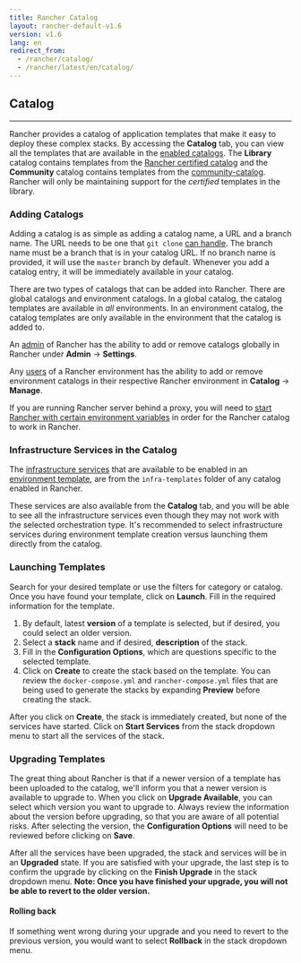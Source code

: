 ```yaml
---
title: Rancher Catalog
layout: rancher-default-v1.6
version: v1.6
lang: en
redirect_from:
  - /rancher/catalog/
  - /rancher/latest/en/catalog/
---
```


## Catalog
---

Rancher provides a catalog of application templates that make it easy to deploy these complex stacks. By accessing the **Catalog** tab, you can view all the templates that are available in the [enabled catalogs]({{site.baseurl}}/rancher/{{page.version}}/{{page.lang}}/configuration/settings/#catalog). The **Library** catalog contains templates from the [Rancher certified catalog](https://github.com/rancher/rancher-catalog) and the **Community** catalog contains templates from the  [community-catalog](https://github.com/rancher/community-catalog). Rancher will only be maintaining support for the _certified_ templates in the library.

### Adding Catalogs

Adding a catalog is as simple as adding a catalog name, a URL and a branch name. The URL needs to be one that `git clone` [can handle](https://git-scm.com/docs/git-clone#_git_urls_a_id_urls_a). The branch name must be a branch that is in your catalog URL. If no branch name is provided, it will use the `master` branch by default. Whenever you add a catalog entry, it will be immediately available in your catalog.

There are two types of catalogs that can be added into Rancher. There are global catalogs and environment catalogs. In a global catalog, the catalog templates are available in *all* environments. In an environment catalog, the catalog templates are only available in the environment that the catalog is added to.

An [admin]({{site.baseurl}}/rancher/{{page.version}}/{{page.lang}}/configuration/access-control/#admin) of Rancher has the ability to add or remove catalogs globally in Rancher under **Admin** -> **Settings**.

Any [users]({{site.baseurl}}/rancher/{{page.version}}/{{page.lang}}/configuration/accounts/#account-types) of a Rancher environment has the ability to add or remove environment catalogs in their respective Rancher environment in **Catalog** -> **Manage**.

If you are running Rancher server behind a proxy, you will need to [start Rancher with certain environment variables]({{site.baseurl}}/rancher/{{page.version}}/{{page.lang}}/installing-rancher/installing-server/#http-proxy) in order for the Rancher catalog to work in Rancher.  

### Infrastructure Services in the Catalog

The [infrastructure services]({{site.baseurl}}/rancher/{{page.version}}/{{page.lang}}/rancher-services/) that are available to be enabled in an [environment template]({{site.baseurl}}/rancher/{{page.version}}/{{page.lang}}/environments/#what-is-an-environment-template), are from the `infra-templates` folder of any catalog enabled in Rancher.

These services are also available from the **Catalog** tab, and you will be able to see all the infrastructure services even though they may not work with the selected orchestration type. It's recommended to select infrastructure services during environment template creation versus launching them directly from the catalog.  

### Launching Templates

Search for your desired template or use the filters for category or catalog. Once you have found your template, click on **Launch**. Fill in the required information for the template.

1. By default, latest **version** of a template is selected, but if desired, you could select an older version.
2. Select a **stack** name and if desired, **description** of the stack.
3. Fill in the **Configuration Options**, which are questions specific to the selected template.
4. Click on **Create** to create the stack based on the template. You can review the `docker-compose.yml` and `rancher-compose.yml` files that are being used to generate the stacks by expanding **Preview** before creating the stack.

After you click on **Create**, the stack is immediately created, but none of the services have started. Click on **Start Services** from the stack dropdown menu to start all the services of the stack.

### Upgrading Templates

The great thing about Rancher is that if a newer version of a template has been uploaded to the catalog, we'll inform you that a newer version is available to upgrade to. When you click on **Upgrade Available**, you can select which version you want to upgrade to. Always review the information about the version before upgrading, so that you are aware of all potential risks. After selecting the version, the **Configuration Options** will need to be reviewed before clicking on **Save**.

After all the services have been upgraded, the stack and services will be in an **Upgraded** state. If you are satisfied with your upgrade, the last step is to confirm the upgrade by clicking on the **Finish Upgrade** in the stack dropdown menu. **Note: Once you have finished your upgrade, you will not be able to revert to the older version.**

#### Rolling back

If something went wrong during your upgrade and you need to revert to the previous version, you would want to select **Rollback** in the stack dropdown menu.
